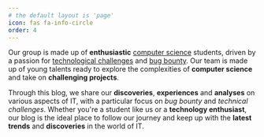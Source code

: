 ```yaml
---
# the default layout is 'page'
icon: fas fa-info-circle
order: 4
---
```


Our group is made up of **enthusiastic** [computer science](https://www.mtu.edu/cs/what/#:~:text=Computer%20science%20focuses%20on%20the,the%20basis%20of%20all%20software.) students, driven by a passion for [technological challenges](https://en.m.wikipedia.org/wiki/Capture_the_flag_(cybersecurity)) and [bug bounty](https://en.m.wikipedia.org/wiki/Bug_bounty_program). Our team is made up of young talents ready to explore the complexities of **computer science** and take on **challenging projects**.

Through this blog, we share our **discoveries**, **experiences** and **analyses** on various aspects of IT, with a particular focus on *bug bounty* and *technical challenges*. Whether you're a student like us or a __technology enthusiast__, our blog is the ideal place to follow our journey and keep up with the **latest trends** and **discoveries** in the world of IT.
